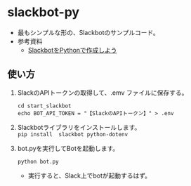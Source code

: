 # slackbot-py
- 最もシンプルな形の、Slackbotのサンプルコード。
- 参考資料
  - [SlackbotをPythonで作成しよう](https://miyabikno-jobs.com/entrance-labotlatori/ )

## 使い方
1. SlackのAPIトークンの取得して、.emv ファイルに保存する。
    ```
    cd start_slackbot
    echo BOT_API_TOKEN = "【SlackのAPIトークン】" > .env
    ```

2. Slackbotライブラリをインストールします。  
    ``
    pip install  slackbot python-dotenv
    ``

3. bot.pyを実行してBotを起動します。
    ```
    python bot.py
    ```
    - 実行すると、Slack上でbotが起動するはず。
